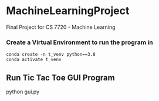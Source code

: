 # MachineLearningProject
Final Project for CS 7720 - Machine Learning

### Create a Virtual Environment to run the program in
```
conda create -n t_venv python==3.8
conda activate t_venv
```

## Run Tic Tac Toe GUI Program
python gui.py